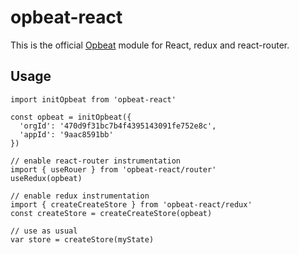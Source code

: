 # opbeat-react

This is the official [Opbeat](https://opbeat.com) module for React, redux and react-router.

## Usage
```
import initOpbeat from 'opbeat-react'

const opbeat = initOpbeat({
  'orgId': '470d9f31bc7b4f4395143091fe752e8c',
  'appId': '9aac8591bb'
})

// enable react-router instrumentation
import { useRouer } from 'opbeat-react/router'
useRedux(opbeat)

// enable redux instrumentation
import { createCreateStore } from 'opbeat-react/redux'
const createStore = createCreateStore(opbeat)

// use as usual
var store = createStore(myState)
```